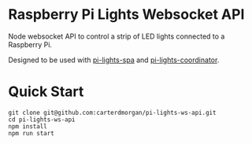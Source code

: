 # Raspberry Pi Lights Websocket API

Node websocket API to control a strip of LED lights connected to a Raspberry Pi.

Designed to be used with [pi-lights-spa](https://github.com/carterdmorgan/pi-lights-spa) and [pi-lights-coordinator](https://github.com/carterdmorgan/pi-light-coordinator).

# Quick Start

```
git clone git@github.com:carterdmorgan/pi-lights-ws-api.git
cd pi-lights-ws-api
npm install
npm run start
```